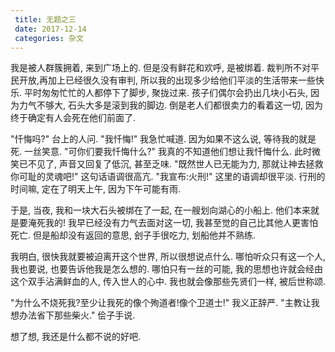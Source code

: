 ```yaml
---
 title: 无题之三
 date: 2017-12-14
 categories: 杂文
---
```


我是被人群簇拥着, 来到广场上的. 但是没有鲜花和欢呼, 是被绑着.
裁判所不对平民开放,再加上已经很久没有审判,
所以我的出现多少给他们平淡的生活带来一些快乐.
平时匆匆忙忙的人都停下了脚步, 聚拢过来.
孩子们偶尔会扔出几块小石头, 因为力气不够大, 石头大多是滚到我的脚边.
倒是老人们都很卖力的看着这一切, 因为终于确定有人会死在他们前面了.

"忏悔吗?" 台上的人问.
"我忏悔!" 我急忙喊道. 因为如果不这么说, 等待我的就是死.
一丝笑意.
"可你们要我忏悔什么?" 我真的不知道他们想让我忏悔什么.
此时微笑已不见了, 声音又回复了低沉, 甚至乏味.
"既然世人已无能为力, 那就让神去拯救你可耻的灵魂吧!" 这句话语调很高亢.
"我宣布:火刑!" 这里的语调却很平淡.
行刑的时间嘛, 定在了明天上午, 因为下午可能有雨.

于是, 当夜, 我和一块大石头被绑在了一起, 在一艘划向湖心的小船上.
他们本来就是要淹死我的!
我早已经没有力气去面对这一切, 我甚至觉的自己比其他人更害怕死亡.
但是船却没有返回的意思, 刽子手很吃力, 划船他并不熟练.

我明白, 很快我就要被迫离开这个世界, 所以很想说点什么.
哪怕听众只有这一个人, 我也要说, 也要告诉他我是怎么想的.
哪怕只有一丝的可能, 我的思想也许就会经由这个双手沾满鲜血的人, 传入世人的心中. 我也就会像那些先贤们一样, 被后世称颂.

"为什么不烧死我?至少让我死的像个殉道者!像个卫道士!" 我义正辞严.
"主教让我想办法省下那些柴火." 侩子手说.

想了想, 我还是什么都不说的好吧.
